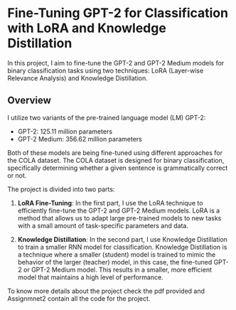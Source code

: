 # Fine-Tuning GPT-2 for Classification with LoRA and Knowledge Distillation

In this project, I aim to fine-tune the GPT-2 and GPT-2 Medium models for binary classification tasks using two techniques: LoRA (Layer-wise Relevance Analysis) and Knowledge Distillation.

## Overview

I utilize two variants of the pre-trained language model (LM) GPT-2:

- GPT-2: 125.11 million parameters
- GPT-2 Medium: 356.62 million parameters

Both of these models are being fine-tuned using different approaches for the COLA dataset. The COLA dataset is designed for binary classification, specifically determining whether a given sentence is grammatically correct or not.

The project is divided into two parts:

1. **LoRA Fine-Tuning**: In the first part, I use the LoRA technique to efficiently fine-tune the GPT-2 and GPT-2 Medium models. LoRA is a method that allows us to adapt large pre-trained models to new tasks with a small amount of task-specific parameters and data.

2. **Knowledge Distillation**: In the second part, I use Knowledge Distillation to train a smaller RNN model for classification. Knowledge Distillation is a technique where a smaller (student) model is trained to mimic the behavior of the larger (teacher) model, in this case, the fine-tuned GPT-2 or GPT-2 Medium model. This results in a smaller, more efficient model that maintains a high level of performance.


To know more details about the project check the pdf provided and Assignmnet2 contain all the code for the project.
